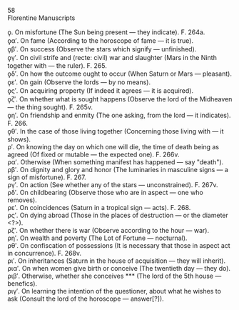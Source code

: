 58  
Florentine Manuscripts

ϙ. On misfortune (The Sun being present — they indicate). F. 264a.  
ϙα′. On fame (According to the horoscope of fame — it is true).  
ϙβ′. On success (Observe the stars which signify — unfinished).  
ϙγ′. On civil strife and (recte: civil) war and slaughter (Mars in the Ninth together with — the ruler). F. 265.  
ϙδ′. On how the outcome ought to occur (When Saturn or Mars — pleasant).  
ϙε′. On gain (Observe the lords — by no means).  
ϙς′. On acquiring property (If indeed it agrees — it is acquired).  
ϙζ′. On whether what is sought happens (Observe the lord of the Midheaven — the thing sought). F. 265v.  
ϙη′. On friendship and enmity (The one asking, from the lord — it indicates). F. 266.  
ϙθ′. In the case of those living together (Concerning those living with — it shows).  
ρ′. On knowing the day on which one will die, the time of death being as agreed (Of fixed or mutable — the expected one). F. 266v.  
ρα′. Otherwise (When something manifest has happened — say "death").  
ρβ′. On dignity and glory and honor (The luminaries in masculine signs — a sign of misfortune). F. 267.  
ργ′. On action (See whether any of the stars — unconstrained). F. 267v.  
ρδ′. On childbearing (Observe those who are in aspect — one who removes).  
ρε′. On coincidences (Saturn in a tropical sign — acts). F. 268.  
ρς′. On dying abroad (Those in the places of destruction — or the diameter <?>).  
ρζ′. On whether there is war (Observe according to the hour — war).  
ρη′. On wealth and poverty (The Lot of Fortune — nocturnal).  
ρθ′. On confiscation of possessions (It is necessary that those in aspect act in concurrence). F. 268v.  
ρι′. On inheritances (Saturn in the house of acquisition — they will inherit).  
ρια′. On when women give birth or conceive (The twentieth day — they do).  
ριβ′. Otherwise, whether she conceives *** (The lord of the 5th house — benefics).  
ριγ′. On learning the intention of the questioner, about what he wishes to ask (Consult the lord of the horoscope — answer[?]).